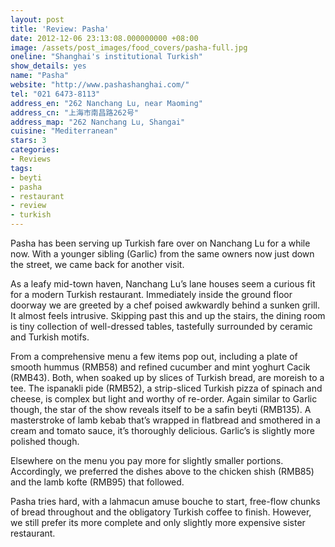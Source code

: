 ```yaml
---
layout: post
title: 'Review: Pasha'
date: 2012-12-06 23:13:08.000000000 +08:00
image: /assets/post_images/food_covers/pasha-full.jpg
oneline: "Shanghai's institutional Turkish"
show_details: yes
name: "Pasha"
website: "http://www.pashashanghai.com/"
tel: "021 6473-8113"
address_en: "262 Nanchang Lu, near Maoming"
address_cn: "上海市南昌路262号"
address_map: "262 Nanchang Lu, Shangai"
cuisine: "Mediterranean"
stars: 3
categories:
- Reviews
tags:
- beyti
- pasha
- restaurant
- review
- turkish
---
```

Pasha has been serving up Turkish fare over on Nanchang Lu for a while now. With a younger sibling (Garlic) from the same owners now just down the street, we came back for another visit.

As a leafy mid-town haven, Nanchang Lu’s lane houses seem a curious fit for a modern Turkish restaurant. Immediately inside the ground floor doorway we are greeted by a chef poised awkwardly behind a sunken grill. It almost feels intrusive. Skipping past this and up the stairs, the dining room is tiny collection of well-dressed tables, tastefully surrounded by ceramic and Turkish motifs.

From a comprehensive menu a few items pop out, including a plate of smooth hummus (RMB58) and refined cucumber and mint yoghurt Cacik (RMB43). Both, when soaked up by slices of Turkish bread, are moreish to a tee. The ispanakli pide (RMB52), a strip-sliced Turkish pizza of spinach and cheese, is complex but light and worthy of re-order. Again similar to Garlic though, the star of the show reveals itself to be a safin beyti (RMB135). A masterstroke of lamb kebab that’s wrapped in flatbread and smothered in a cream and tomato sauce, it’s thoroughly delicious. Garlic’s is slightly more polished though.

Elsewhere on the menu you pay more for slightly smaller portions. Accordingly, we preferred the dishes above to the chicken shish (RMB85) and the lamb kofte (RMB95) that followed.

Pasha tries hard, with a lahmacun amuse bouche to start, free-flow chunks of bread throughout and the obligatory Turkish coffee to finish. However, we still prefer its more complete and only slightly more expensive sister restaurant.
